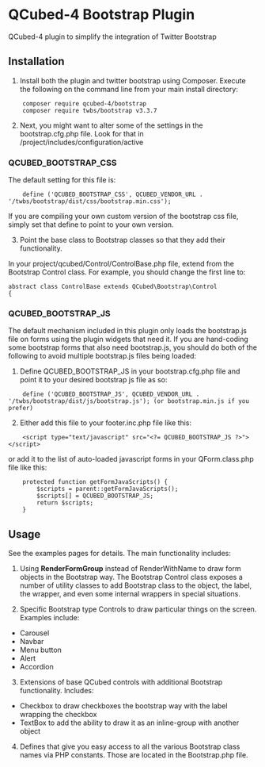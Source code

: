 # QCubed-4 Bootstrap Plugin
QCubed-4 plugin to simplify the integration of Twitter Bootstrap

## Installation
1) Install both the plugin and twitter bootstrap using Composer. Execute the following on the command line from your main
install directory:
```
	composer require qcubed-4/bootstrap
	composer require twbs/bootstrap v3.3.7
```    
2) Next, you might want to alter some of the settings in the bootstrap.cfg.php file. Look for that
in /project/includes/configuration/active

### QCUBED_BOOTSTRAP_CSS
The default setting for this file is:
```
	define ('QCUBED_BOOTSTRAP_CSS', QCUBED_VENDOR_URL . '/twbs/bootstrap/dist/css/bootstrap.min.css');
```
If you are compiling your own custom version of the bootstrap css file, simply set that define to point to your own version.

3) Point the base class to Bootstrap classes so that they add their functionality.

In your project/qcubed/Control/ControlBase.php file, extend from the Bootstrap Control class. For example,
you should change the first line to:

```
abstract class ControlBase extends QCubed\Bootstrap\Control 
{
```

### QCUBED_BOOTSTRAP_JS
The default mechanism included in this plugin only loads the bootstrap.js file on forms using the plugin widgets that
need it. If you are hand-coding some bootstrap forms that also need bootstrap.js, you should do both of the following to avoid
multiple bootstrap.js files being loaded:

1) Define QCUBED_BOOTSTRAP_JS in your bootstrap.cfg.php file and point it to your desired bootstrap js file as so:
```
	define ('QCUBED_BOOTSTRAP_JS', QCUBED_VENDOR_URL . '/twbs/bootstrap/dist/js/bootstrap.js'); (or bootstrap.min.js if you prefer)
```
2) Either add this file to your footer.inc.php file like this:
```
	<script type="text/javascript" src="<?= QCUBED_BOOTSTRAP_JS ?>"></script>
```
or add it to the list of auto-loaded javascript forms in your QForm.class.php file like this:
```
	protected function getFormJavaScripts() {
		$scripts = parent::getFormJavaScripts();
		$scripts[] = QCUBED_BOOTSTRAP_JS;
		return $scripts;
	}

```

## Usage

See the examples pages for details. The main functionality includes:

1. Using **RenderFormGroup** instead of RenderWithName to draw form objects in the Bootstrap way. The Bootstrap Control
class exposes a number of utility classes to add Bootstrap class to the object, the label, the wrapper, and even
some internal wrappers in special situations.

2. Specific Bootstrap type Controls to draw particular things on the screen. Examples include:
 * Carousel
 * Navbar
 * Menu button
 * Alert
 * Accordion

3. Extensions of base QCubed controls with additional Bootstrap functionality. Includes:
 * Checkbox to draw checkboxes the bootstrap way with the label wrapping the checkbox
 * TextBox to add the ability to draw it as an inline-group with another object

4. Defines that give you easy access to all the various Bootstrap class names via PHP constants. Those are located
in the Bootstrap.php file.
